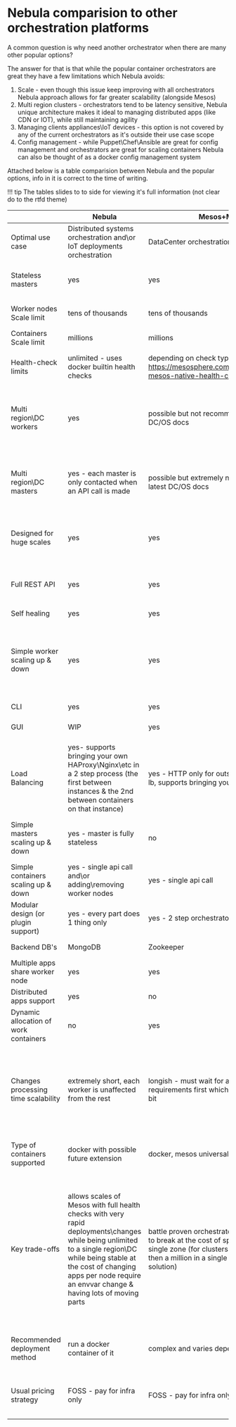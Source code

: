 # Nebula comparision to other orchestration platforms

A common question is why need another orchestrator when there are many other popular options? 

The answer for that is that while the popular container orchestrators are great they have a few limitations which Nebula avoids:

 1. Scale - even though this issue keep improving with all orchestrators Nebula approach allows for far greater scalability (alongside Mesos)
 2. Multi region clusters - orchestrators tend to be latency sensitive, Nebula unique architecture makes it ideal to managing distributed apps (like CDN or IOT), while still maintaining agility
 3. Managing clients appliances\IoT devices - this option is not covered by any of the current orchestrators as it's outside their use case scope
 4. Config management - while Puppet\Chef\Ansible are great for config management and orchestrators are great for scaling containers Nebula can also be thought of as a docker config management system
 
Attached below is a table comparision between Nebula and the popular options, info in it is correct to the time of writing.

!!! tip
    The tables slides to to side for viewing it's full information (not clear do to the rtfd theme)

|  | Nebula | Mesos+Marathon\DC/OS | Kubernetes | Swarm | balena.io |
|-------------------------------------|---------------------------------------------------------------------------------------------------------------------------------------------------|------------------------------------------------------------------------------------------------------------------------------|-------------------------------------------------------------------------------------|-------------------------------------------------------------------------------------------------------------|-------------------------------------------------------------------------------------------------------------|
| Optimal use case  | Distributed systems orchestration and\or IoT deployments orchestration | DataCenter orchestration | DataCenter orchestration | DataCenter orchestration | IoT deployments orchestration |
| Stateless masters | yes | yes | yes | no - data stored in local master raft consensus  | unknown |
| Worker nodes Scale limit | tens of thousands  | tens of thousands | 1000-5000 depending on version | unknown | unknown |
| Containers Scale limit | millions | millions | 120000 | unknown | unknown |
| Health-check limits | unlimited - uses docker builtin health checks | depending on check type - https://mesosphere.com/blog/2017/01/05/introducing-mesos-native-health-checks-apache-mesos-part-1/ | unknown | unlimited - uses docker builtin health checks | unknown |
| Multi region\DC workers | yes | possible but not recommended according to latest DC/OS docs | possible via multiple clusters controlled via an ubernetes cluster | yes | unknown |
| Multi region\DC masters | yes - each master is only contacted when an API call is made | possible but extremely not recommended according to latest DC/OS docs | not possible - even with ubernetes each region masters only manage it's own regions | possible but not recommended do to raft consensus  | unknown |
| Designed for huge scales | yes | yes | if you consider 1000-5000 instances huge | unknown | unknown |
| Full REST API | yes | yes | yes | partial - by default no outside endpoint is available  | yes |
| Self healing | yes | yes | yes | yes | yes |
| Simple worker scaling up & down | yes | yes | yes | partial - scaling down cleanly requires an api call rather then just shutting down the server like the rest | semi - requires flushing a custom OS onto the device |
| CLI | yes | yes | yes | yes | yes |
| GUI | WIP | yes | yes | no | on managed service version |
| Load Balancing | yes- supports bringing your own HAProxy\Nginx\etc in a 2 step process (the first between instances & the 2nd between containers on that instance) | yes - HTTP only for outside connections - marathon-lb, supports bringing your own otherwise | yes | yes - auto routes inside the cluster but you still need to LB between cluster nodes from the outside  | no - IoT devices only |
| Simple masters scaling up & down | yes - master is fully stateless | no | no | partial - simple as long as quorum remains in the process | unknown |
| Simple containers scaling up & down | yes - single api call and\or adding\removing worker nodes | yes - single api call | yes - single api call | yes - single api call | unknown |
| Modular design (or plugin support) | yes - every part does 1 thing only | yes - 2 step orchestrator | yes | yes | unknown |
| Backend DB's | MongoDB | Zookeeper | EtcD | internal in masters | Postgres & Redis & S3|
| Multiple apps share worker node | yes | yes | yes | yes | yes |
| Distributed apps support | yes    |  no   |  no   |  no   | yes |
| Dynamic allocation of work containers | no | yes | yes | yes | no |
| Changes processing time scalability | extremely short, each worker is unaffected from the rest | longish - must wait for an offer matching it requirements first which at complex clusters can take a bit | short - listens to EtcD for changes which is fast but the masters don't scale when the load does | longish - gossip protocol will get there in the end but might take the scenic route | unknown |
| Type of containers supported | docker with possible future extension | docker, mesos universal container | docker with possible future extension | docker only | docker only - requires a custom OS on devices |
| Key trade-offs | allows scales of Mesos with full health checks with very rapid deployments\changes while being unlimited to a single region\DC while being stable at the cost of changing apps per node require an envvar change & having lots of moving parts | battle proven orchestrator that's damn near impossible to break at the cost of speed of changes & sticking to a single zone (for clusters with requests counts smaller then a million in a single region this is an amazing solution) | the buzzword choice, very popular (so support & updates are great) but kinda forces you to do things the Google way & not nearly as scalable as some other choices | comes prebuilt with the docker engine so easy to set up but is kinda of a black box, also using GOSSIP only ensures eventual consistency so who knows when a requested change takes affect | designed for IoT so it shares a similar set of trade-offs to Nebula |
| Recommended deployment method | run a docker container of it | complex and varies depending on your design | complex and varies depending on your design | prebuilt in docker engine so just a couple of commands | run the managed service of it |
| Usual pricing strategy | FOSS - pay for infra only | FOSS - pay for infra only | managed - pay for infra + masters overhead management | FOSS - pay for infra only | managed - pay per device |